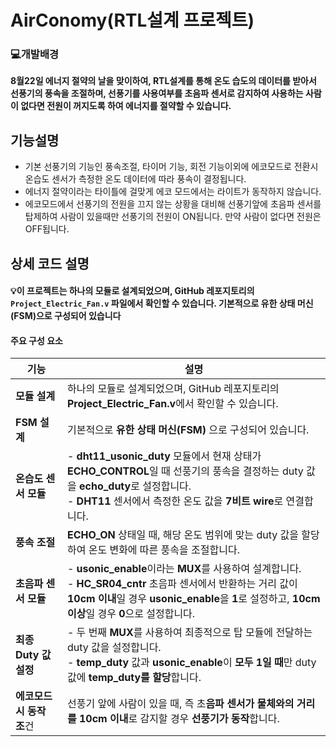 # **AirConomy(RTL설계 프로젝트)**
### 💻개발배경
**8월22일 에너지 절약의 날을 맞이하여, RTL설계를 통해 온도 습도의 데이터를 받아서 선풍기의 풍속을 조절하며, 선풍기를 사용여부를 초음파 센서로 감지하여 사용하는 사람이 없다면 전원이 꺼지도록 하여 에너지를 절약할 수 있습니다.**
## 기능설명
- 기본 선풍기의 기능인 풍속조절, 타이머 기능, 회전 기능이외에 에코모드로 전환시 온습도 센서가 측정한 온도 데이터에 따라 풍속이 결정됩니다. 
- 에너지 절약이라는 타이틀에 걸맞게 에코 모드에서는 라이트가 동작하지 않습니다. 
- 에코모드에서 선풍기의 전원을 끄지 않는 상황을 대비해 선풍기앞에 초음파 센서를 탑제하여 사람이 있을때만 선풍기의 전원이 ON됩니다. 만약 사람이 없다면 전원은 OFF됩니다.
## 상세 코드 설명
#### 💡이 프로젝트는 하나의 모듈로 설계되었으며, GitHub 레포지토리의 `Project_Electric_Fan.v` 파일에서 확인할 수 있습니다. 기본적으로 유한 상태 머신(FSM)으로 구성되어 있습니다
#### 주요 구성 요소 

| 기능 | 설명 |
| --- | --- | 
| **모듈 설계** | 하나의 모듈로 설계되었으며, GitHub 레포지토리의 **Project_Electric_Fan.v**에서 확인할 수 있습니다. | 
| **FSM 설계**|기본적으로 **유한 상태 머신(FSM)** 으로 구성되어 있습니다. | 
| **온습도 센서 모듈** | - **dht11_usonic_duty** 모듈에서 현재 상태가 **ECHO_CONTROL**일 때 선풍기의 풍속을 결정하는 duty 값을 **echo_duty**로 설정합니다.<br>- **DHT11** 센서에서 측정한 온도 값을 **7비트 wire**로 연결합니다. | 
|**풍속 조절**| **ECHO_ON** 상태일 때, 해당 온도 범위에 맞는 duty 값을 할당하여 온도 변화에 따른 풍속을 조절합니다.|
|**초음파 센서 모듈**|- **usonic_enable**이라는 **MUX**를 사용하여 설계합니다.<br>- **HC_SR04_cntr** 초음파 센서에서 반환하는 거리 값이 **10cm 이내**일 경우 **usonic_enable**을 **1**로 설정하고, **10cm 이상**일 경우 **0**으로 설정합니다.|
|**최종 Duty 값 설정**|- 두 번째 **MUX**를 사용하여 최종적으로 탑 모듈에 전달하는 duty 값을 설정합니다.<br>- **temp_duty** 값과 **usonic_enable**이 **모두 1일 때**만 duty 값에 **temp_duty를 할당**합니다.|
|**에코모드시 동작 조**건| 선풍기 앞에 사람이 있을 때, 즉 초**음파 센서가 물체와의 거리를 10cm 이내**로 감지할 경우 **선풍기가 동작**합니다.|
